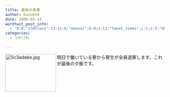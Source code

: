 ```yaml
---
title: 最後の食事
author: kazu634
date: 2006-03-14
wordtwit_post_info:
  - 'O:8:"stdClass":13:{s:6:"manual";b:0;s:11:"tweet_times";i:1;s:5:"delay";i:0;s:7:"enabled";i:1;s:10:"separation";s:2:"60";s:7:"version";s:3:"3.7";s:14:"tweet_template";b:0;s:6:"status";i:2;s:6:"result";a:0:{}s:13:"tweet_counter";i:2;s:13:"tweet_log_ids";a:1:{i:0;i:2293;}s:9:"hash_tags";a:0:{}s:8:"accounts";a:1:{i:0;s:7:"kazu634";}}'
categories:
  - つれづれ

---
```

<div class="section">
<p>
<a href="http://image.blog.livedoor.jp/simoom634/imgs/5/c/5c3adebe.jpg" onclick="__gaTracker('send', 'event', 'outbound-article', 'http://image.blog.livedoor.jp/simoom634/imgs/5/c/5c3adebe.jpg', '');" target="_blank"><img width="160" align="left" alt="5c3adebe.jpg" src="http://image.blog.livedoor.jp/simoom634/imgs/5/c/5c3adebe-s.jpg" height="120" border="0" class="pict" /></a>明日で働いている寮から寮生が全員退寮します。これが最後の夕飯です。
</p>
</div>
